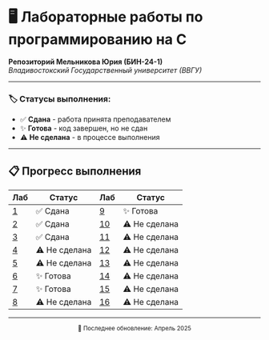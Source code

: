 # 🖥️ Лабораторные работы по программированию на C

**Репозиторий Мельникова Юрия (БИН-24-1)**  
*Владивостокский Государственный университет (ВВГУ)*

---

### 🏷️ Статусы выполнения:
- ✅ **Сдана** - работа принята преподавателем
- ✨ **Готова** - код завершен, но не сдан
- ⚠️ **Не сделана** - в процессе выполнения

---

## 📋 Прогресс выполнения

| Лаб | Статус        | Лаб | Статус        |
|-----|---------------|-----|---------------|
| [1](./labs/lab1)   | ✅ Сдана     | [9](./labs/lab9)   | ✨ Готова     |
| [2](./labs/lab2)   | ✅ Сдана     | [10](.labs/lab10)  | ⚠️ Не сделана |
| [3](./labs/lab3)| ✅ Сдана     | [11](./labs/lab11)  | ⚠️ Не сделана |
| [4](./labs/lab4)   | ⚠️ Не сделана| [12](./labs/lab12)  | ⚠️ Не сделана |
| [5](./labs/lab5)   | ⚠️ Не сделана| [13](./labs/lab13)  | ⚠️ Не сделана |
| [6](./labs/lab6)   | ✨ Готова    | [14](./labs/lab14)  | ⚠️ Не сделана |
| [7](./labs/lab7)   | ✨ Готова    | [15](./labs/lab15)  | ⚠️ Не сделана |
| [8](./labs/lab8)   | ⚠️ Не сделана| [16](./labs/lab16)  | ⚠️ Не сделана |

---

<div align="center">
  <sub>📅 Последнее обновление: Апрель 2025</sub>
</div>
